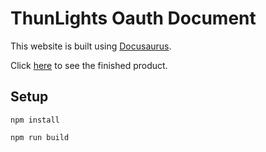 # ThunLights Oauth Document

This website is built using [Docusaurus](https://docusaurus.io/).

Click [here](https://document.thunlights.com) to see the finished product.

## Setup

```
npm install

npm run build
```
